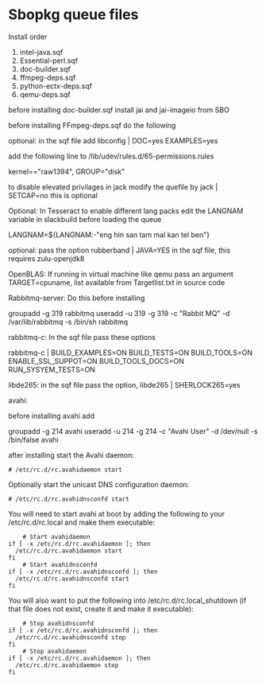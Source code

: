 
# Sbopkg queue files

Install order

1. intel-java.sqf
2. Essential-perl.sqf
3. doc-builder.sqf
4. ffmpeg-deps.sqf
5. python-ectx-deps.sqf
6. qemu-deps.sqf

before installing doc-builder.sqf install jai and jai-imageio from SBO

before installing FFmpeg-deps.sqf do the following

optional: in the sqf file add libconfig | DOC=yes EXAMPLES=yes

add the following line to /lib/udev/rules.d/65-permissions.rules 

kernel=="raw1394",              GROUP="disk"

to disable elevated privilages in jack modify the quefile by jack | SETCAP=no this is optional

Optional: In Tesseract to enable different lang packs edit the LANGNAM variable in slackbuild before loading the queue

LANGNAM=${LANGNAM:-"eng hin san tam mal kan tel ben"}

optional: pass the option rubberband | JAVA=YES in the sqf file, this requires zulu-openjdk8

OpenBLAS: If running in virtual machine like qemu pass an argument TARGET=cpuname, list available from Targetlist.txt in source code

Rabbitmq-server: Do this before installing

groupadd -g 319 rabbitmq
useradd  -u 319 -g 319  -c "Rabbit MQ" -d /var/lib/rabbitmq -s /bin/sh rabbitmq

rabbitmq-c: In the sqf file pass these options

rabbitmq-c | BUILD_EXAMPLES=ON BUILD_TESTS=ON BUILD_TOOLS=ON ENABLE_SSL_SUPPOT=ON BUILD_TOOLS_DOCS=ON RUN_SYSYEM_TESTS=ON

libde265: in the sqf file pass the option, libde265 | SHERLOCK265=yes

avahi:

before installing avahi add

groupadd -g 214 avahi
useradd -u 214 -g 214 -c "Avahi User" -d /dev/null -s /bin/false avahi

after installing start the Avahi daemon:

	# /etc/rc.d/rc.avahidaemon start

Optionally start the unicast DNS configuration daemon:

	# /etc/rc.d/rc.avahidnsconfd start


You will need to start avahi at boot by adding the following 
to your /etc/rc.d/rc.local and make them executable:

        # Start avahidaemon
	if [ -x /etc/rc.d/rc.avahidaemon ]; then
	  /etc/rc.d/rc.avahidaemon start
	fi
        # Start avahidnsconfd
	if [ -x /etc/rc.d/rc.avahidnsconfd ]; then
	  /etc/rc.d/rc.avahidnsconfd start
	fi

You will also want to put the following into /etc/rc.d/rc.local_shutdown
(if that file does not exist, create it and make it executable):

        # Stop avahidnsconfd
	if [ -x /etc/rc.d/rc.avahidnsconfd ]; then
	  /etc/rc.d/rc.avahidnsconfd stop
	fi
        # Stop avahidaemon
	if [ -x /etc/rc.d/rc.avahidaemon ]; then
	  /etc/rc.d/rc.avahidaemon stop
	fi
